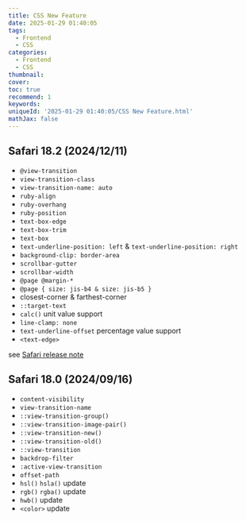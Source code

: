 ```yaml
---
title: CSS New Feature
date: 2025-01-29 01:40:05
tags:
  - Frontend
  - CSS
categories:
  - Frontend
  - CSS
thumbnail:
cover:
toc: true
recommend: 1
keywords:
uniqueId: '2025-01-29 01:40:05/CSS New Feature.html'
mathJax: false
---
```


## Safari 18.2 (2024/12/11)

- `@view-transition`
- `view-transition-class`
- `view-transition-name: auto`
- `ruby-align`
- `ruby-overhang`
- `ruby-position`
- `text-box-edge`
- `text-box-trim`
- `text-box`
- `text-underline-position: left` & `text-underline-position: right`
- `background-clip: border-area`
- `scrollbar-gutter`
- `scrollbar-width`
- `@page @margin-*`
- `@page { size: jis-b4 & size: jis-b5 }`
- closest-corner & farthest-corner
- `::target-text`
- `calc()` unit value support
- `line-clamp: none`
- `text-underline-offset` percentage value support
- `<text-edge>`

see [Safari release note](https://developer.apple.com/documentation/safari-release-notes/safari-18_2-release-notes)

## Safari 18.0 (2024/09/16)

- `content-visibility`
- `view-transition-name`
- `::view-transition-group()`
- `::view-transition-image-pair()`
- `::view-transition-new()`
- `::view-transition-old()`
- `::view-transition`
- `backdrop-filter`
- `:active-view-transition`
- `offset-path`
- `hsl()` `hsla()` update
- `rgb()` `rgba()` update
- `hwb()` update
- `<color>` update
